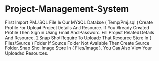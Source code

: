 # Project-Management-System

First Import PMJ.SQL File In Our MYSQL Databse ( Temp/Pmj.sql )
Create Profile For Upload Project Details And Resource.
If You Already Created Profile Then Sign in Using Email And Password.
Fill Project Related Details And Resource.
2 Snap Shot  Require To Uploade
That Resource Store In ( Files/Source ) Folder If Source Folder Not Available Then Create Source Folder.
Snap Shot Image Store In ( Files/Image ).
You Can Also View Your Uploaded Resources.
